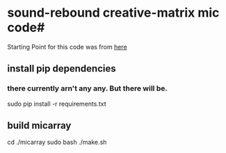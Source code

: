 
# sound-rebound creative-matrix mic code#


Starting Point for this code was from [here](https://github.com/matrix-io/matrix-creator-alexa-voice-demo)

## install pip dependencies
### there currently arn't any any.  But there will be.
sudo pip install -r requirements.txt


## build micarray
cd ./micarray
sudo bash ./make.sh

